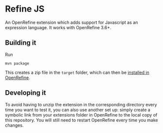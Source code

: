 Refine JS
=========

An OpenRefine extension which adds support for Javascript as an expression language.
It works with OpenRefine 3.6+.


Building it
-----------

Run
```
mvn package
```

This creates a zip file in the `target` folder, which can then be [installed in OpenRefine](https://docs.openrefine.org/manual/installing#installing-extensions).

Developing it
-------------

To avoid having to unzip the extension in the corresponding directory every time you want to test it, you can also use another set up: simply create a symbolic link from your extensions folder in OpenRefine to the local copy of this repository.
You will still need to restart OpenRefine every time you make changes.

